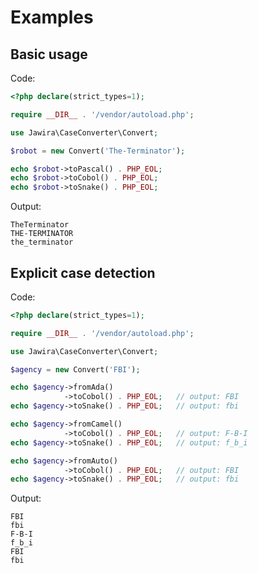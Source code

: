 Examples
========

Basic usage
-----------

Code:

```php
<?php declare(strict_types=1);

require __DIR__ . '/vendor/autoload.php';

use Jawira\CaseConverter\Convert;

$robot = new Convert('The-Terminator');

echo $robot->toPascal() . PHP_EOL;
echo $robot->toCobol() . PHP_EOL;
echo $robot->toSnake() . PHP_EOL;
```

Output:

```text
TheTerminator
THE-TERMINATOR
the_terminator
```

Explicit case detection 
-----------------------

Code:

```php
<?php declare(strict_types=1);

require __DIR__ . '/vendor/autoload.php';

use Jawira\CaseConverter\Convert;

$agency = new Convert('FBI');

echo $agency->fromAda()
            ->toCobol() . PHP_EOL;   // output: FBI
echo $agency->toSnake() . PHP_EOL;   // output: fbi

echo $agency->fromCamel()
            ->toCobol() . PHP_EOL;   // output: F-B-I
echo $agency->toSnake() . PHP_EOL;   // output: f_b_i

echo $agency->fromAuto()
            ->toCobol() . PHP_EOL;   // output: FBI
echo $agency->toSnake() . PHP_EOL;   // output: fbi
```

Output:

```
FBI
fbi
F-B-I
f_b_i
FBI
fbi
```
